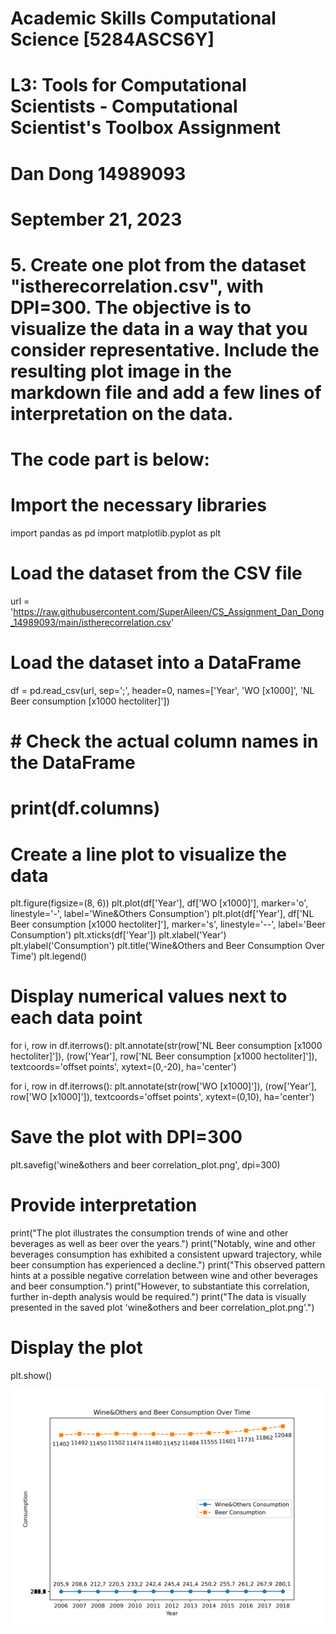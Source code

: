 # Academic Skills Computational Science [5284ASCS6Y]
# L3: Tools for Computational Scientists - Computational Scientist's Toolbox Assignment
# Dan Dong 14989093
# September 21, 2023
# 5. Create one plot from the dataset "istherecorrelation.csv", with DPI=300. The objective is to visualize the data in a way that you consider representative. Include the resulting plot image in the markdown file and add a few lines of interpretation on the data.

# The code part is below:

# Import the necessary libraries
import pandas as pd
import matplotlib.pyplot as plt

# Load the dataset from the CSV file
url = 'https://raw.githubusercontent.com/SuperAileen/CS_Assignment_Dan_Dong_14989093/main/istherecorrelation.csv'

# Load the dataset into a DataFrame
df = pd.read_csv(url, sep=';', header=0, names=['Year', 'WO [x1000]', 'NL Beer consumption [x1000 hectoliter]'])

# # Check the actual column names in the DataFrame
# print(df.columns)

# Create a line plot to visualize the data
plt.figure(figsize=(8, 6))
plt.plot(df['Year'], df['WO [x1000]'], marker='o', linestyle='-', label='Wine&Others Consumption')
plt.plot(df['Year'], df['NL Beer consumption [x1000 hectoliter]'], marker='s', linestyle='--', label='Beer Consumption')
plt.xticks(df['Year'])
plt.xlabel('Year')
plt.ylabel('Consumption')
plt.title('Wine&Others and Beer Consumption Over Time')
plt.legend()

# Display numerical values next to each data point
for i, row in df.iterrows():
    plt.annotate(str(row['NL Beer consumption [x1000 hectoliter]']), (row['Year'], row['NL Beer consumption [x1000 hectoliter]']), textcoords='offset points', xytext=(0,-20), ha='center')

for i, row in df.iterrows():
    plt.annotate(str(row['WO [x1000]']), (row['Year'], row['WO [x1000]']), textcoords='offset points', xytext=(0,10), ha='center')

# Save the plot with DPI=300
plt.savefig('wine&others and beer correlation_plot.png', dpi=300)

# Provide interpretation
print("The plot illustrates the consumption trends of wine and other beverages as well as beer over the years.")
print("Notably, wine and other beverages consumption has exhibited a consistent upward trajectory, while beer consumption has experienced a decline.")
print("This observed pattern hints at a possible negative correlation between wine and other beverages and beer consumption.")
print("However, to substantiate this correlation, further in-depth analysis would be required.")
print("The data is visually presented in the saved plot 'wine&others and beer correlation_plot.png'.")

# Display the plot
plt.show()


![wine&others and beer correlation_plot.png](https://github.com/SuperAileen/CS_Assignment_Dan_Dong_14989093/blob/main/wine%26others%20and%20beer%20correlation_plot.png
)





